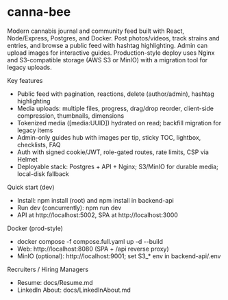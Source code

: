 # canna-bee

Modern cannabis journal and community feed built with React, Node/Express, Postgres, and Docker. Post photos/videos, track strains and entries, and browse a public feed with hashtag highlighting. Admin can upload images for interactive guides. Production-style deploy uses Nginx and S3-compatible storage (AWS S3 or MinIO) with a migration tool for legacy uploads.

Key features
- Public feed with pagination, reactions, delete (author/admin), hashtag highlighting
- Media uploads: multiple files, progress, drag/drop reorder, client-side compression, thumbnails, dimensions
- Tokenized media ([media:UUID]) hydrated on read; backfill migration for legacy items
- Admin-only guides hub with images per tip, sticky TOC, lightbox, checklists, FAQ
- Auth with signed cookie/JWT, role-gated routes, rate limits, CSP via Helmet
- Deployable stack: Postgres + API + Nginx; S3/MinIO for durable media; local-disk fallback

Quick start (dev)
- Install: npm install (root) and npm install in backend-api
- Run dev (concurrently): npm run dev
- API at http://localhost:5002, SPA at http://localhost:3000

Docker (prod-style)
- docker compose -f compose.full.yaml up -d --build
- Web: http://localhost:8080 (SPA + /api reverse proxy)
- MinIO (optional): http://localhost:9001; set S3_* env in backend-api/.env

Recruiters / Hiring Managers
- Resume: docs/Resume.md
- LinkedIn About: docs/LinkedInAbout.md
